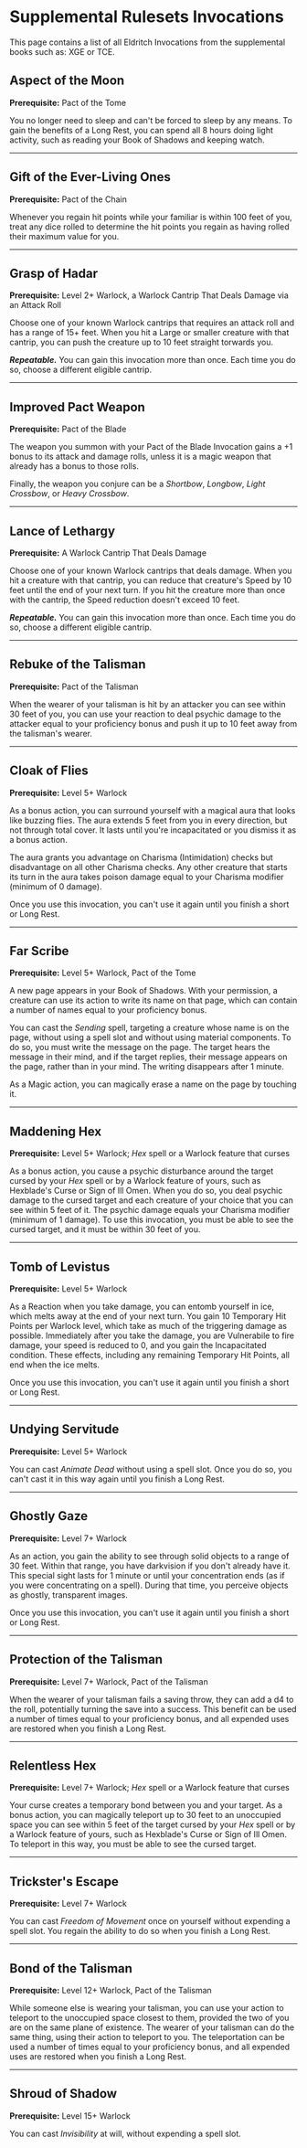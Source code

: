 # Supplemental Rulesets Invocations

This page contains a list of all Eldritch Invocations from the supplemental books such as: XGE or TCE.

## Aspect of the Moon

**Prerequisite:** Pact of the Tome

You no longer need to sleep and can't be forced to sleep by any means. To gain the benefits of a Long Rest, you can spend all 8 hours doing light activity, such as reading your Book of Shadows and keeping watch.

---

## Gift of the Ever-Living Ones

**Prerequisite:** Pact of the Chain

Whenever you regain hit points while your familiar is within 100 feet of you, treat any dice rolled to determine the hit points you regain as having rolled their maximum value for you.

---

## Grasp of Hadar

**Prerequisite:** Level 2+ Warlock, a Warlock Cantrip That Deals Damage via an Attack Roll

Choose one of your known Warlock cantrips that requires an attack roll and has a range of 15+ feet. When you hit a Large or smaller creature with that cantrip, you can push the creature up to 10 feet straight torwards you.

***Repeatable.*** You can gain this invocation more than once. Each time you do so, choose a different eligible cantrip.

---

## Improved Pact Weapon

**Prerequisite:** Pact of the Blade

The weapon you summon with your Pact of the Blade Invocation gains a +1 bonus to its attack and damage rolls, unless it is a magic weapon that already has a bonus to those rolls.

Finally, the weapon you conjure can be a *Shortbow*, *Longbow*, *Light Crossbow*, or *Heavy Crossbow*.

---

## Lance of Lethargy

**Prerequisite:** A Warlock Cantrip That Deals Damage

Choose one of your known Warlock cantrips that deals damage. When you hit a creature with that cantrip, you can reduce that creature's Speed by 10 feet until the end of your next turn. If you hit the creature more than once with the cantrip, the Speed reduction doesn't exceed 10 feet.

***Repeatable.*** You can gain this invocation more than once. Each time you do so, choose a different eligible cantrip.

---

## Rebuke of the Talisman

**Prerequisite:** Pact of the Talisman

When the wearer of your talisman is hit by an attacker you can see within 30 feet of you, you can use your reaction to deal psychic damage to the attacker equal to your proficiency bonus and push it up to 10 feet away from the talisman's wearer.

---

## Cloak of Flies

**Prerequisite:** Level 5+ Warlock

As a bonus action, you can surround yourself with a magical aura that looks like buzzing flies. The aura extends 5 feet from you in every direction, but not through total cover. It lasts until you're incapacitated or you dismiss it as a bonus action.

The aura grants you advantage on Charisma (Intimidation) checks but disadvantage on all other Charisma checks. Any other creature that starts its turn in the aura takes poison damage equal to your Charisma modifier (minimum of 0 damage).

Once you use this invocation, you can't use it again until you finish a short or Long Rest.

---

## Far Scribe

**Prerequisite:** Level 5+ Warlock, Pact of the Tome

A new page appears in your Book of Shadows. With your permission, a creature can use its action to write its name on that page, which can contain a number of names equal to your proficiency bonus.

You can cast the *Sending* spell, targeting a creature whose name is on the page, without using a spell slot and without using material components. To do so, you must write the message on the page. The target hears the message in their mind, and if the target replies, their message appears on the page, rather than in your mind. The writing disappears after 1 minute.

As a Magic action, you can magically erase a name on the page by touching it.

---

## Maddening Hex

**Prerequisite:** Level 5+ Warlock; *Hex* spell or a Warlock feature that curses

As a bonus action, you cause a psychic disturbance around the target cursed by your *Hex* spell or by a Warlock feature of yours, such as Hexblade's Curse or Sign of Ill Omen. When you do so, you deal psychic damage to the cursed target and each creature of your choice that you can see within 5 feet of it. The psychic damage equals your Charisma modifier (minimum of 1 damage). To use this invocation, you must be able to see the cursed target, and it must be within 30 feet of you.

---

## Tomb of Levistus

**Prerequisite:** Level 5+ Warlock

As a Reaction when you take damage, you can entomb yourself in ice, which melts away at the end of your next turn. You gain 10 Temporary Hit Points per Warlock level, which take as much of the triggering damage as possible. Immediately after you take the damage, you are Vulnerabile to fire damage, your speed is reduced to 0, and you gain the Incapacitated condition. These effects, including any remaining Temporary Hit Points, all end when the ice melts.

Once you use this invocation, you can't use it again until you finish a short or Long Rest.

---

## Undying Servitude

**Prerequisite:** Level 5+ Warlock

You can cast *Animate Dead* without using a spell slot. Once you do so, you can't cast it in this way again until you finish a Long Rest.

---

## Ghostly Gaze

**Prerequisite:** Level 7+ Warlock

As an action, you gain the ability to see through solid objects to a range of 30 feet. Within that range, you have darkvision if you don't already have it. This special sight lasts for 1 minute or until your concentration ends (as if you were concentrating on a spell). During that time, you perceive objects as ghostly, transparent images.

Once you use this invocation, you can't use it again until you finish a short or Long Rest.

---

## Protection of the Talisman

**Prerequisite:** Level 7+ Warlock, Pact of the Talisman

When the wearer of your talisman fails a saving throw, they can add a d4 to the roll, potentially turning the save into a success. This benefit can be used a number of times equal to your proficiency bonus, and all expended uses are restored when you finish a Long Rest.

---

## Relentless Hex

**Prerequisite:** Level 7+ Warlock; *Hex* spell or a Warlock feature that curses

Your curse creates a temporary bond between you and your target. As a bonus action, you can magically teleport up to 30 feet to an unoccupied space you can see within 5 feet of the target cursed by your *Hex* spell or by a Warlock feature of yours, such as Hexblade's Curse or Sign of Ill Omen. To teleport in this way, you must be able to see the cursed target.

---

## Trickster's Escape

**Prerequisite:** Level 7+ Warlock

You can cast *Freedom of Movement* once on yourself without expending a spell slot. You regain the ability to do so when you finish a Long Rest.

---

## Bond of the Talisman

**Prerequisite:** Level 12+ Warlock, Pact of the Talisman

While someone else is wearing your talisman, you can use your action to teleport to the unoccupied space closest to them, provided the two of you are on the same plane of existence. The wearer of your talisman can do the same thing, using their action to teleport to you. The teleportation can be used a number of times equal to your proficiency bonus, and all expended uses are restored when you finish a Long Rest.

---

## Shroud of Shadow

**Prerequisite:** Level 15+ Warlock

You can cast *Invisibility* at will, without expending a spell slot.


